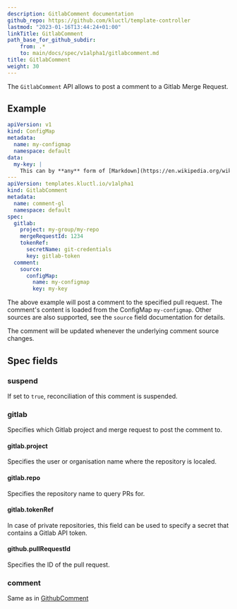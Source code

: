 ```yaml
---
description: GitlabComment documentation
github_repo: https://github.com/kluctl/template-controller
lastmod: "2023-01-16T13:44:24+01:00"
linkTitle: GitlabComment
path_base_for_github_subdir:
    from: .*
    to: main/docs/spec/v1alpha1/gitlabcomment.md
title: GitlabComment
weight: 30
---
```


<!-- WARNING WARNING WARNING -->
<!-- DO NOT EDIT THIS FILE, IT IS AUTO SYNCED FROM github.com/kluctl/template-controller -->
<!-- WARNING WARNING WARNING -->




The `GitlabComment` API allows to post a comment to a Gitlab Merge Request.

## Example

```yaml
apiVersion: v1
kind: ConfigMap
metadata:
  name: my-configmap
  namespace: default
data:
  my-key: |
    This can by **any** form of [Markdown](https://en.wikipedia.org/wiki/Markdown) supported by Gitlab.
---
apiVersion: templates.kluctl.io/v1alpha1
kind: GitlabComment
metadata:
  name: comment-gl
  namespace: default
spec:
  gitlab:
    project: my-group/my-repo
    mergeRequestId: 1234
    tokenRef:
      secretName: git-credentials
      key: gitlab-token
  comment:
    source:
      configMap:
        name: my-configmap
        key: my-key
```

The above example will post a comment to the specified pull request. The comment's content is loaded from the ConfigMap
`my-configmap`. Other sources are also supported, see the `source` field documentation for details.

The comment will be updated whenever the underlying comment source changes.

## Spec fields

### suspend

If set to `true`, reconciliation of this comment is suspended.

### gitlab

Specifies which Gitlab project and merge request to post the comment to.

#### gitlab.project

Specifies the user or organisation name where the repository is localed.

#### gitlab.repo

Specifies the repository name to query PRs for.

#### gitlab.tokenRef

In case of private repositories, this field can be used to specify a secret that contains a Gitlab API token.

#### github.pullRequestId

Specifies the ID of the pull request.

### comment

Same as in [GithubComment](./githubcomment.md#comment)
